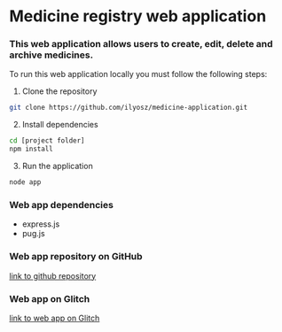 # Medicine registry web application

### This web application allows users to create, edit, delete and archive medicines.

To run this web application locally you must follow the following steps:

1. Clone the repository
```bash
git clone https://github.com/ilyosz/medicine-application.git
```
2. Install dependencies
```bash
cd [project folder]
npm install
```

3. Run the application
```bash
node app
```

### Web app dependencies
- express.js
- pug.js 

### Web app repository on GitHub
[link to github repository](https://github.com/ilyosz/medicine-application.git)

### Web app on Glitch
[link to web app on Glitch](https://four-cactus-frost.glitch.me/)
